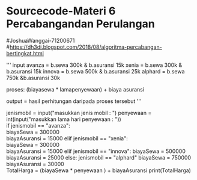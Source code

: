# Sourcecode-Materi 6 Percabangandan Perulangan
#JoshuaWanggai-71200671  
#https://dh3di.blogspot.com/2018/08/algoritma-percabangan-bertingkat.html  

''' input 
avanza = b.sewa 300k &amp; b.asuransi 15k 
xenia = b.sewa 300k &amp; b.asuransi 15k 
innova = b.sewa 500k &amp; b.asuransi 25k 
alphard = b.sewa 750k &amp;b.asuransi 30k  

proses: (biayasewa * lamapenyewaan) + biaya asuransi  

output = hasil perhitungan daripada proses tersebut 
''' 

jenismobil = input("masukkan jenis mobil : ") 
penyewaan = int(input("masukkan lama hari penyewaan : "))  
if jenismobil == "avanza":     
biayaSewa = 300000     
biayaAsuransi = 15000 
elif jenismobil == "xenia":     
biayaSewa = 300000     
biayaAsuransi = 15000 
elif jenismobil == "innova":     biayaSewa = 500000     biayaAsuransi = 25000 
else:     jenismobil == "alphard"     biayaSewa = 750000     biayaAsuransi = 30000  
TotalHarga = (biayaSewa * penyewaan ) + biayaAsuransi print(TotalHarga)
